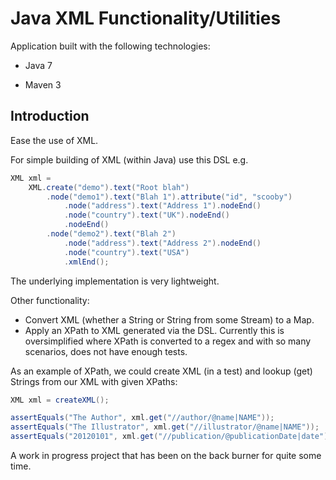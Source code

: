 Java XML Functionality/Utilities
================================

Application built with the following technologies:

- Java 7

- Maven 3

Introduction
------------

Ease the use of XML.

For simple building of XML (within Java) use this DSL e.g.

```java
XML xml =
    XML.create("demo").text("Root blah")
        .node("demo1").text("Blah 1").attribute("id", "scooby")
            .node("address").text("Address 1").nodeEnd()
            .node("country").text("UK").nodeEnd()
            .nodeEnd()
        .node("demo2").text("Blah 2")
            .node("address").text("Address 2").nodeEnd()
            .node("country").text("USA")
            .xmlEnd();
```

The underlying implementation is very lightweight.

Other functionality:
- Convert XML (whether a String or String from some Stream) to a Map.
- Apply an XPath to XML generated via the DSL.
  Currently this is oversimplified where XPath is converted to a regex and with so many scenarios, does not have enough tests.

As an example of XPath, we could create XML (in a test) and lookup (get) Strings from our XML with given XPaths:


```java
XML xml = createXML();

assertEquals("The Author", xml.get("//author/@name|NAME"));
assertEquals("The Illustrator", xml.get("//illustrator/@name|NAME"));
assertEquals("20120101", xml.get("//publication/@publicationDate|date"));
```
  
A work in progress project that has been on the back burner for quite some time.  